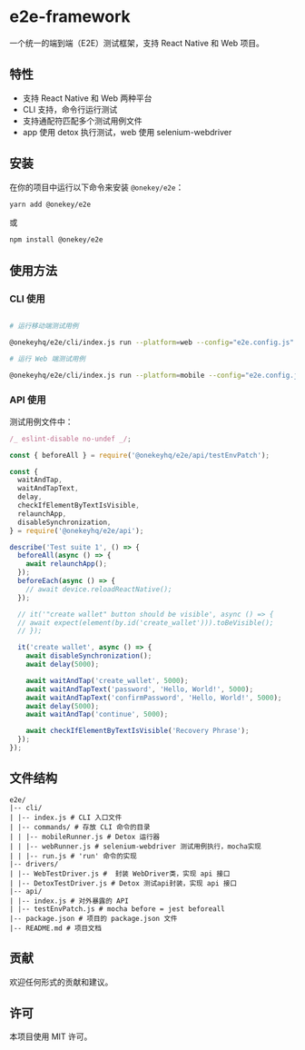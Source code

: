 # e2e-framework

一个统一的端到端（E2E）测试框架，支持 React Native 和 Web 项目。

## 特性

- 支持 React Native 和 Web 两种平台
- CLI 支持，命令行运行测试
- 支持通配符匹配多个测试用例文件
- app 使用 detox 执行测试，web 使用 selenium-webdriver

## 安装

在你的项目中运行以下命令来安装 `@onekey/e2e`：

```bash
yarn add @onekey/e2e
```

或

```bash
npm install @onekey/e2e
```

## 使用方法

### CLI 使用

```bash

# 运行移动端测试用例

@onekeyhq/e2e/cli/index.js run --platform=web --config="e2e.config.js" --test-cases="e2e/\*.e2e.js"

# 运行 Web 端测试用例

@onekeyhq/e2e/cli/index.js run --platform=mobile --config="e2e.config.js" --test-cases="e2e\*.e2e.js"
```

### API 使用

测试用例文件中：

```javascript
/_ eslint-disable no-undef _/;

const { beforeAll } = require('@onekeyhq/e2e/api/testEnvPatch');

const {
  waitAndTap,
  waitAndTapText,
  delay,
  checkIfElementByTextIsVisible,
  relaunchApp,
  disableSynchronization,
} = require('@onekeyhq/e2e/api');

describe('Test suite 1', () => {
  beforeAll(async () => {
    await relaunchApp();
  });
  beforeEach(async () => {
    // await device.reloadReactNative();
  });

  // it('"create wallet" button should be visible', async () => {
  // await expect(element(by.id('create_wallet'))).toBeVisible();
  // });

  it('create wallet', async () => {
    await disableSynchronization();
    await delay(5000);

    await waitAndTap('create_wallet', 5000);
    await waitAndTapText('password', 'Hello, World!', 5000);
    await waitAndTapText('confirmPassword', 'Hello, World!', 5000);
    await delay(5000);
    await waitAndTap('continue', 5000);

    await checkIfElementByTextIsVisible('Recovery Phrase');
  });
});
```

## 文件结构

```plaintext
e2e/
|-- cli/
| |-- index.js # CLI 入口文件
| |-- commands/ # 存放 CLI 命令的目录
| | |-- mobileRunner.js # Detox 运行器
| | |-- webRunner.js # selenium-webdriver 测试用例执行，mocha实现
| | |-- run.js # 'run' 命令的实现
|-- drivers/
| |-- WebTestDriver.js #  封装 WebDriver类，实现 api 接口
| |-- DetoxTestDriver.js # Detox 测试api封装，实现 api 接口
|-- api/
| |-- index.js # 对外暴露的 API
| |-- testEnvPatch.js # mocha before = jest beforeall
|-- package.json # 项目的 package.json 文件
|-- README.md # 项目文档
```

## 贡献

欢迎任何形式的贡献和建议。

## 许可

本项目使用 MIT 许可。

```

```
